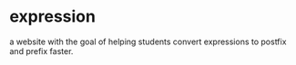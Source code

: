 # expression
a website with the goal of helping students convert expressions to postfix and prefix faster.
